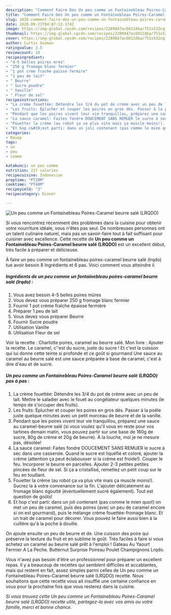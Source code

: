 ```yaml
---
description: "Comment Faire Des Un peu comme un Fontainebleau Poires-Caramel beurre salé (LRQDO)"
title: "Comment Faire Des Un peu comme un Fontainebleau Poires-Caramel beurre salé (LRQDO)"
slug: 1626-comment-faire-des-un-peu-comme-un-fontainebleau-poires-caramel-beurre-sale-lrqdo
date: 2020-09-21T04:07:13.174Z
image: https://img-global.cpcdn.com/recipes/2289847ac6012dba/751x532cq70/un-peu-comme-un-fontainebleau-poires-caramel-beurre-sale-lrqdo-photo-principale-de-la-recette.jpg
thumbnail: https://img-global.cpcdn.com/recipes/2289847ac6012dba/751x532cq70/un-peu-comme-un-fontainebleau-poires-caramel-beurre-sale-lrqdo-photo-principale-de-la-recette.jpg
cover: https://img-global.cpcdn.com/recipes/2289847ac6012dba/751x532cq70/un-peu-comme-un-fontainebleau-poires-caramel-beurre-sale-lrqdo-photo-principale-de-la-recette.jpg
author: Curtis Guzman
ratingvalue: 3.5
reviewcount: 10
recipeingredient:
- "4-5 belles poires mres"
- "250 g fromage blanc fermier"
- "1 pot crme frache paisse fermire"
- "1 peu de lait"
- " Beurre"
- " Sucre poudre"
- " Vanille"
- " Fleur de sel"
recipeinstructions:
- "La crème fouettée: Détendre les 3/4 du pot de crème avec un peu de lait. Mettre le saladier avec le fouet au congélateur quelques minutes (le temps de s&#39;occuper des fruits)."
- "Les fruits: Éplucher et couper les poires en gros dés. Passer à la poêle juste quelque minutes avec un petit morceau de beurre et de la vanille."
- "Pendant que les poires vivent leur vie tranquillou, préparez une sauce au caramel-beurre salé (si vous voulez qu&#39;il vous en reste pour vos tartines demain matin, vous pouvez partir sur une base de 160g de sucre, 80g de crème et 20g de beurre). À la louche, moi je ne mesure pas, désolée!"
- "La sauce caramel: Faites fondre DOUCEMENT SANS REMUER le sucre à sec dans une casserole. Quand le sucre est liquéfié et coloré, ajouter la crème (attention ça peut éclabousser si la crème est froide!). Couper le feu. Incorporer le beurre en parcelles. Ajouter 2-3 petites petites pincées de fleur de sel. Si ça a cristallisé, remettez un petit coup sur le feu en touillant."
- "Fouetter la crème (au robot ça va plus vite mais ça muscle moins!). Sucrez la à votre convenance sur la fin. L&#39;ajouter délicatement au fromage blanc égoutté (éventuellement sucré également). Tout est question de goûts!"
- "Et hop c&#39;est parti: dans un joli contenant (pas comme le mien quoi!) on met un peu de caramel, puis des poires (avec un peu de caramel encore si on est gourmand), puis le mélange crème fouettée-fromage blanc. Et un trait de caramel pour décorer. Vous pouvez le faire aussi bien à la cuillère qu&#39;à la poche à douille."
categories:
- Resep
tags:
- un
- peu
- comme

katakunci: un peu comme 
nutrition: 227 calories
recipecuisine: Indonesian
preptime: "PT20M"
cooktime: "PT40M"
recipeyield: "3"
recipecategory: Dinner

---
```



![Un peu comme un Fontainebleau Poires-Caramel beurre salé (LRQDO)](https://img-global.cpcdn.com/recipes/2289847ac6012dba/751x532cq70/un-peu-comme-un-fontainebleau-poires-caramel-beurre-sale-lrqdo-photo-principale-de-la-recette.jpg)

Si vous rencontrez récemment des problèmes dans la cuisine pour obtenir votre nourriture idéale, vous n'êtes pas seul. De nombreuses personnes ont un talent culinaire naturel, mais pas un savoir-faire tout à fait suffisant pour cuisiner avec excellence. Cette recette de <strong> Un peu comme un Fontainebleau Poires-Caramel beurre salé (LRQDO) </strong> est un excellent début, très facile à préparer et délicieuse.

<!--inarticleads1-->

À faire un peu comme un fontainebleau poires-caramel beurre salé (lrqdo) tue avoir besoin 8 Ingrédients et 6 pas. Voici comment vous atteindre il.

##### Ingrédients de un peu comme un fontainebleau poires-caramel beurre salé (lrqdo) :

1. Vous avez besoin 4-5 belles poires mûres
1. Vous devez vous préparer 250 g fromage blanc fermier
1. Fournir 1 pot crème fraîche épaisse fermière
1. Préparer 1 peu de lait
1. Vous devez vous préparer  Beurre
1. Fournir  Sucre poudre
1. Utilisation  Vanille
1. Utilisation  Fleur de sel


Voir la recette : Charlotte poires, caramel au beurre salé. Mon livre : Ajouter la recette. Le caramel, c&#39;&#39;est du sucre, juste du sucre ! Et c&#39;est la cuisson qui lui donne cette teinte si profonde et ce goût si gourmand Une sauce au caramel au beurre salé est une sauce préparée à base de caramel, c&#39;est à dire d&#39;eau et de sucre. 

<!--inarticleads2-->

##### Un peu comme un Fontainebleau Poires-Caramel beurre salé (LRQDO) pas à pas :

1. La crème fouettée: Détendre les 3/4 du pot de crème avec un peu de lait. Mettre le saladier avec le fouet au congélateur quelques minutes (le temps de s&#39;occuper des fruits).
1. Les fruits: Éplucher et couper les poires en gros dés. Passer à la poêle juste quelque minutes avec un petit morceau de beurre et de la vanille.
1. Pendant que les poires vivent leur vie tranquillou, préparez une sauce au caramel-beurre salé (si vous voulez qu&#39;il vous en reste pour vos tartines demain matin, vous pouvez partir sur une base de 160g de sucre, 80g de crème et 20g de beurre). À la louche, moi je ne mesure pas, désolée!
1. La sauce caramel: Faites fondre DOUCEMENT SANS REMUER le sucre à sec dans une casserole. Quand le sucre est liquéfié et coloré, ajouter la crème (attention ça peut éclabousser si la crème est froide!). Couper le feu. Incorporer le beurre en parcelles. Ajouter 2-3 petites petites pincées de fleur de sel. Si ça a cristallisé, remettez un petit coup sur le feu en touillant.
1. Fouetter la crème (au robot ça va plus vite mais ça muscle moins!). Sucrez la à votre convenance sur la fin. L&#39;ajouter délicatement au fromage blanc égoutté (éventuellement sucré également). Tout est question de goûts!
1. Et hop c&#39;est parti: dans un joli contenant (pas comme le mien quoi!) on met un peu de caramel, puis des poires (avec un peu de caramel encore si on est gourmand), puis le mélange crème fouettée-fromage blanc. Et un trait de caramel pour décorer. Vous pouvez le faire aussi bien à la cuillère qu&#39;à la poche à douille.


On ajoute ensuite un peu de beurre et de. Une cuisson des poire qui préserve la texture du fruit et en sublime le goût. Très faciles à faire si vous achetez un caramel au beurre salé prêt à l&#39;emploi ! Gateau Au Yaourt Fermier A La Peche. Butternut Surprise Poireau Poulet Champignons Lrqdo. 

<!--inarticleads1-->

<p>
Vous n'avez pas besoin d'être un professionnel pour préparer un excellent repas. Il y a beaucoup de recettes qui semblent difficiles et accablantes, mais qui restent en fait, assez simples parmi celles de Un peu comme un Fontainebleau Poires-Caramel beurre salé (LRQDO) recette. Nous souhaitons que cette recette vous ait insufflé une certaine confiance en vous pour la prochaine fois que vous resterez dans la cuisine.
</p>

<p>
<i>Si vous trouvez cette Un peu comme un Fontainebleau Poires-Caramel beurre salé (LRQDO) recette utile, partagez-la avec vos amis ou votre famille, merci et bonne chance.</i>
</p>
